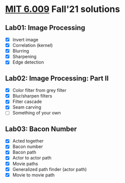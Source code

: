# [MIT 6.009](https://py.mit.edu/fall21) Fall'21 solutions

## Lab01: Image Processing

- [x] Invert image
- [x] Correlation (kernel)
- [x] Blurring
- [x] Sharpening
- [x] Edge detection

## Lab02: Image Processing: Part II

- [x] Color filter from grey filter
- [x] Blur/sharpen filters
- [x] Filter cascade
- [x] Seam carving
- [ ] Something of your own

## Lab03: Bacon Number

- [x] Acted together
- [x] Bacon number
- [x] Bacon path
- [x] Actor to actor path
- [x] Movie paths
- [x] Generalized path finder (actor path)
- [x] Movie to movie path
